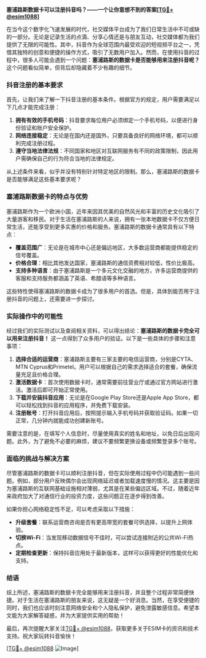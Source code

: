 **塞浦路斯数据卡可以注册抖音吗？——一个让你意想不到的答案[[TG💪+ @esim1088](https://t.me/s/esim1088)]**

在当今这个数字化飞速发展的时代，社交媒体平台成为了我们日常生活中不可或缺的一部分。无论是记录生活的点滴、分享心情还是与朋友互动，社交媒体都为我们提供了无限的可能性。其中，抖音作为全球范围内最受欢迎的短视频平台之一，凭借其独特的创意和便捷的操作方式，吸引了无数用户加入。然而，在使用抖音的过程中，很多人可能会遇到一个问题：**塞浦路斯的数据卡是否能够用来注册抖音呢？** 这个问题看似简单，但背后却隐藏着不少有趣的细节。

### 抖音注册的基本要求

首先，让我们来了解一下抖音注册的基本条件。根据官方的规定，用户需要满足以下几点才能完成注册：

1. **拥有有效的手机号码**：抖音要求每位用户必须绑定一个手机号码，以便进行身份验证和账户安全保护。
2. **网络连接稳定**：无论是在国内还是国外，只要具备良好的网络环境，都可以顺利完成注册过程。
3. **遵守当地法律法规**：不同国家和地区对互联网服务有不同的政策限制，因此用户需确保自己的行为符合当地的法律规定。

从上述条件来看，似乎并没有特别针对特定地区的限制。那么，塞浦路斯的数据卡是否能够满足这些基本要求呢？

### 塞浦路斯数据卡的特点与优势

塞浦路斯作为一个欧洲小国，近年来因其优美的自然风光和丰富的历史文化吸引了大量游客和移民。对于生活在塞浦路斯的人来说，拥有一张本地数据卡不仅方便日常生活，还能享受到更多实惠的价格和服务。塞浦路斯的数据卡通常具有以下特点：

- **覆盖范围广**：无论是在城市中心还是偏远地区，大多数运营商都能提供稳定的信号覆盖。
- **价格合理**：相比其他发达国家，塞浦路斯的通信资费相对较低，性价比极高。
- **支持多种语言**：由于塞浦路斯是一个多元文化交融的地方，许多运营商提供的客服和支持服务都涵盖了英语、希腊语等多种语言。

这些特性使得塞浦路斯的数据卡成为了很多用户的首选。但是，具体到能否用于注册抖音的问题上，还需要进一步探讨。

### 实际操作中的可能性

经过我们的实际测试以及查阅相关资料，可以得出结论：**塞浦路斯的数据卡完全可以用来注册抖音！** 这一点得到了众多用户的验证。以下是一些具体的步骤和注意事项：

1. **选择合适的运营商**：塞浦路斯主要有三家主要的电信运营商，分别是CYTA、MTN Cyprus和Primetel。用户可以根据自己的需求选择适合的套餐，确保流量充足且价格合理。
2. **激活数据卡**：首次使用数据卡时，通常需要前往营业厅或通过官方网站进行激活。激活后即可开始正常使用。
3. **下载并安装抖音应用**：无论是在Google Play Store还是Apple App Store，都可以轻松找到抖音的应用程序，并免费下载安装。
4. **注册账号**：打开抖音应用后，按照提示输入手机号码并获取验证码。如果一切正常，几分钟内就能成功创建新账号。

需要注意的是，在填写个人信息时，尽量使用真实的姓名和地址，以免日后出现问题。此外，为了避免不必要的麻烦，建议不要频繁更换设备或频繁登录多个账号。

### 面临的挑战与解决方案

尽管塞浦路斯的数据卡可以顺利注册抖音，但在实际使用过程中仍可能遇到一些问题。例如，部分用户反映偶尔会出现网络延迟或者加载速度慢的情况。这主要是因为塞浦路斯的互联网基础设施相对薄弱，尤其是在某些偏远区域。不过，随着近年来政府加大了对通信行业的投资力度，这些问题正在逐步得到改善。

如果你担心网络稳定性不足，可以考虑采取以下措施：

- **升级套餐**：联系运营商咨询是否有更高带宽的套餐可供选择，以提升上网体验。
- **切换Wi-Fi**：当发现移动数据信号不佳时，可以尝试连接附近的公共Wi-Fi热点。
- **定期检查更新**：保持抖音应用处于最新版本，这样可以获得更好的性能优化和支持。

### 结语

综上所述，塞浦路斯的数据卡完全能够用来注册抖音，并且整个过程非常简便快捷。对于生活在塞浦路斯的朋友来说，这无疑是一个好消息。当然，在享受便捷的同时，我们也应该时刻注意网络安全和个人隐私保护，避免泄露敏感信息。希望本文能为大家解答疑惑，并为大家提供实用的帮助！

最后，再次提醒大家关注[TG💪+ @esim1088](https://t.me/s/esim1088)，获取更多关于ESIM卡的资讯和技术支持。祝大家玩转抖音愉快！

[[TG💪+ @esim1088](https://t.me/s/esim1088) ![Image](https://i.postimg.cc/4NQfJmqS/Snipaste-2025-05-13-00-14-12.png)]